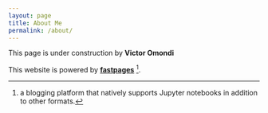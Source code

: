 ```yaml
---
layout: page
title: About Me
permalink: /about/
---
```


This page is under construction by **Victor Omondi**

This website is powered by **[fastpages](https://github.com/fastai/fastpages)** [^1].



[^1]:a blogging platform that natively supports Jupyter notebooks in addition to other formats.
